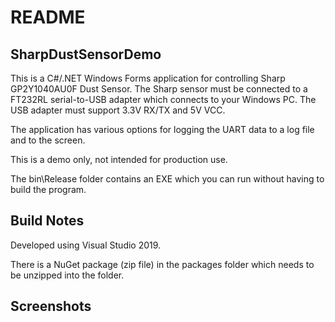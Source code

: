 # README
## SharpDustSensorDemo

This is a C#/.NET Windows Forms application for controlling Sharp GP2Y1040AU0F Dust Sensor. The Sharp sensor must be connected to a FT232RL serial-to-USB adapter which connects to your Windows PC. The USB adapter must support 3.3V RX/TX and 5V VCC.

The application has various options for logging the UART data to a log file and to the screen.

This is a demo only, not intended for production use.

The bin\Release folder contains an EXE which you can run without having to build the program.

## Build Notes

Developed using Visual Studio 2019. 

There is a NuGet package (zip file) in the packages folder which needs to be unzipped into the folder.

## Screenshots
